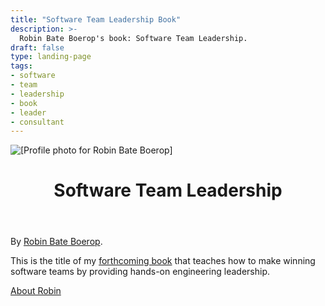 ```yaml
---
title: "Software Team Leadership Book"
description: >-
  Robin Bate Boerop's book: Software Team Leadership.
draft: false
type: landing-page
tags:
- software
- team
- leadership
- book
- leader
- consultant
---
```


<div
 id="main-flex-container"
 class="flex-l pa3 mw8 center"
 ><div
   id="image-container"
   class="w-50-l flex justify-center justify-end-l mr3-l"
   ><img
     id="image-robinbb-profile"
     alt="[Profile photo for Robin Bate Boerop]"
     class="dtc br2"
     style="max-height: 600px;"
     src="/images/robinbb-profile-photo-bw.jpeg"
     >
  </div>
  <div
   id="text-container"
   class="w-50-l mw7 pb2"
   ><header
     id="stl-book-header"
     class="bt mt3 mt0-l"
     ><h1
       id="st-book-title"
       class="f1 lh-title mt0 mb1"
       >Software Team Leadership</h1>
    </header>
    <div
     id="default-single-content-wrapper"
     class="nested-copy-line-height lh-copy f4 nested-links nested-img"
     >

By [Robin Bate Boerop](/about/).

This is the title of my
[forthcoming book](https://leanpub.com/softwareteamleadership) that teaches how
to make winning software teams by providing hands-on engineering leadership.

<a href="/about/" class="button f3 ph3 pv1 br3 b">About Robin</a>

</div>
</div>
</div>
